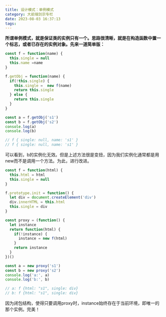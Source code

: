 ```yaml
---
title: 设计模式：单例模式
category: 大前端剑宗专栏
date: 2023-08-03 16:37:13
tags:
---
```

**所谓单例模式，就是保证类的实例只有一个。思路很清晰，就是在构造函数中置一个标志，或者已存在的实例对象。先来一道简单版：**
```javascript
const f = function(name) {
  this.single = null
  this.name =name
}

f.getObj = function(name) {
  if(!this.single) {
    this.single =  new f(name)
    return this.single
  } else {
    return this.single
  }
}

const a = f.getObj('s1')
const b = f.getObj('s2')
console.log(a)
console.log(b)

// f { single: null, name: 's1' }
// f { single: null, name: 's1' }
```
可以看到，b的实例化无效。但是上述方法很是变扭，因为我们实例化通常都是用new而不是调用一个方法。为此，进行改进。
```javascript
const f = function(html) {
  this.html = html
  this.single = null
}

f.prototype.init = function() {
  let div = document.createElement('div')
  div.innerHTML = this.html
  this.single = div
}

const proxy = (function() {
  let instance
  return function(html) {
    if(!instance) {
      instance = new f(html)
    }
    return instance  
  }
})()

const a = new proxy('s1')
const b = new proxy('s2')
console.log('a:', a)
console.log('b:', b)

// a: f {html: "s1", single: div}
// b: f {html: "s1", single: div}
```
因为闭包结构，使得只要调用proxy时，instance始终存在于当前环境，即唯一的那个实例。完美！